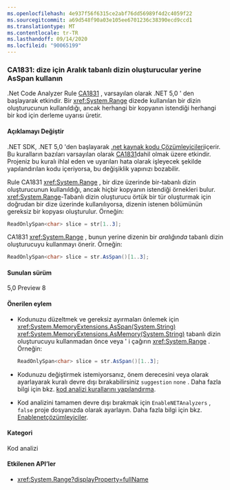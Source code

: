 ```yaml
---
ms.openlocfilehash: 4e937f56f6315ce2abf76dd56989f4d2c4059f22
ms.sourcegitcommit: a69d548f90a03e105ee6701236c38390ecd9ccd1
ms.translationtype: MT
ms.contentlocale: tr-TR
ms.lasthandoff: 09/14/2020
ms.locfileid: "90065199"
---
```

### <a name="ca1831-use-asspan-instead-of-range-based-indexers-for-string"></a>CA1831: dize için Aralık tabanlı dizin oluşturucular yerine AsSpan kullanın

.Net Code Analyzer Rule [CA1831](/visualstudio/code-quality/ca1831) , varsayılan olarak .NET 5,0 ' den başlayarak etkindir. Bir <xref:System.Range> dizede kullanılan bir dizin oluşturucunun kullanıldığı, ancak herhangi bir kopyanın istendiği herhangi bir kod için derleme uyarısı üretir.

#### <a name="change-description"></a>Açıklamayı Değiştir

.NET SDK, .NET 5,0 'den başlayarak [.net kaynak kodu Çözümleyicileri](../../../../docs/fundamentals/productivity/code-analysis.md)içerir. Bu kuralların bazıları varsayılan olarak [CA1831](/visualstudio/code-quality/ca1831)dahil olmak üzere etkindir. Projeniz bu kuralı ihlal eden ve uyarıları hata olarak işleyecek şekilde yapılandırılan kodu içeriyorsa, bu değişiklik yapınızı bozabilir.

Rule CA1831 <xref:System.Range> , bir dize üzerinde bir-tabanlı dizin oluşturucunun kullanıldığı, ancak hiçbir kopyanın istendiği örnekleri bulur. <xref:System.Range>-Tabanlı dizin oluşturucu örtük bir tür oluşturmak için doğrudan bir dize üzerinde kullanılıyorsa, dizenin istenen bölümünün gereksiz bir kopyası oluşturulur. Örneğin:

```csharp
ReadOnlySpan<char> slice = str[1..3];
```

CA1831 <xref:System.Range> , bunun yerine dizenin bir *aralığında* tabanlı dizin oluşturucuyu kullanmayı önerir. Örneğin:

```csharp
ReadOnlySpan<char> slice = str.AsSpan()[1..3];
```

#### <a name="version-introduced"></a>Sunulan sürüm

5,0 Preview 8

#### <a name="recommended-action"></a>Önerilen eylem

- Kodunuzu düzeltmek ve gereksiz ayırmaları önlemek için <xref:System.MemoryExtensions.AsSpan(System.String)> <xref:System.MemoryExtensions.AsMemory(System.String)> tabanlı dizin oluşturucuyu kullanmadan önce veya ' i çağırın <xref:System.Range> . Örneğin:

  ```csharp
  ReadOnlySpan<char> slice = str.AsSpan()[1..3];
  ```

- Kodunuzu değiştirmek istemiyorsanız, önem derecesini veya olarak ayarlayarak kuralı devre dışı bırakabilirsiniz `suggestion` `none` . Daha fazla bilgi için bkz. [kod analizi kurallarını yapılandırma](../../../../docs/fundamentals/productivity/configure-code-analysis-rules.md).

- Kod analizini tamamen devre dışı bırakmak için `EnableNETAnalyzers` , `false` proje dosyanızda olarak ayarlayın. Daha fazla bilgi için bkz. [Enablenetçözümleyiciler](../../../../docs/core/project-sdk/msbuild-props.md#enablenetanalyzers).

#### <a name="category"></a>Kategori

Kod analizi

#### <a name="affected-apis"></a>Etkilenen API’ler

- <xref:System.Range?displayProperty=fullName>

<!--

#### Affected APIs

- `T:System.Range`

-->
